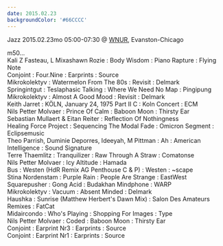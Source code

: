 ```yaml
---
date: 2015.02.23
backgroundColor: '#66CCCC'
---
```


Jazz 2015.02.23mo 05:00-07:30 @ [WNUR](http://www.wnur.org/), Evanston-Chicago  

m50...  
Kali Z Fasteau, L Mixashawn Rozie : Body Wisdom : Piano Rapture : Flying Note  
Conjoint : Four.Nine : Earprints : Source  
Mikrokolektyv : Watermelon From The 80s : Revisit : Delmark  
Springintgut : Teslaphasic Talking : Where We Need No Map : Pingipung  
Mikrokolektyv : Almost A Good Mood : Revisit : Delmark  
Keith Jarret : KÖLN, January 24, 1975 Part II C : Koln Concert : ECM  
Nils Petter Molvaer : Prince Of Calm : Baboon Moon : Thirsty Ear  
Sebastian Mullaert & Eitan Reiter : Reflection Of Nothingness  
Healing Force Project : Sequencing The Modal Fade : Omicron Segment : Eclipsemusic  
Theo Parrish, Duminie Deporres, Ideeyah, M Pittman : Ah : American Intelligence : Sound Signature  
Terre Thaemlitz : Tranquilizer : Raw Through A Straw : Comatonse  
Nils Petter Molvaer : Icy Altitude : Hamada  
Bus : Westen (HdR Remix AG Penthouse C & P) : Westen : ~scape  
Stina Nordenstam : Purple Rain : People Are Strange : EastWest  
Squarepusher : Gong Acid : Budakhan Mindphone : WARP  
Mikrokolektyv : Vacuum : Absent Minded : Delmark  
Haushka : Sunrise (Matthew Herbert's Dawn Mix) : Salon Des Amateurs Remixes : FatCat  
Midaircondo : Who's Playing : Shopping For Images : Type  
Nils Petter Molvaer : Coded : Baboon Moon : Thirsty Ear  
Conjoint : Earprint Nr3 : Earprints : Source  
Conjoint : Earprint Nr1 : Earprints : Source